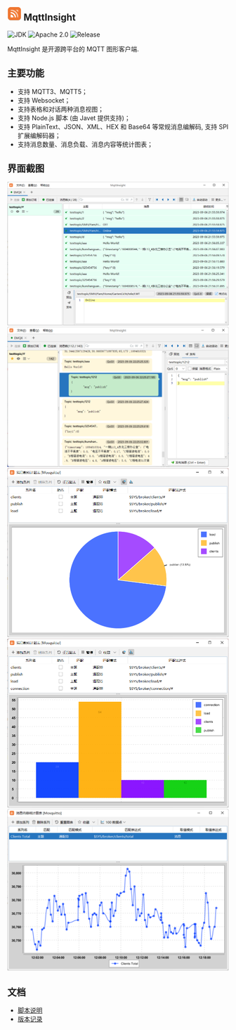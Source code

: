 <img src="assets/logo.png" alt="logo" width="32"/> MqttInsight
--
![JDK](https://img.shields.io/badge/JDK-17-blue.svg)
![Apache 2.0](https://img.shields.io/badge/Apache-2.0-blue.svg)
![Release](https://img.shields.io/badge/Release-1.0.3-blue.svg)

MqttInsight 是开源跨平台的 MQTT 图形客户端.

## 主要功能

* 支持 MQTT3、MQTT5；
* 支持 Websocket；
* 支持表格和对话两种消息视图；
* 支持 Node.js 脚本 (由 Javet 提供支持)；
* 支持 PlainText、JSON、XML、HEX 和 Base64 等常规消息编解码, 支持 SPI 扩展编解码器；
* 支持消息数量、消息负载、消息内容等统计图表；

## 界面截图

![Screenshot1](screenshots/table_view.png)
![Screenshot1](screenshots/dialogue_view.png)
![Chart1](screenshots/chart1.png)
![Chart2](screenshots/chart2.png)
![Chart3](screenshots/chart3.png)

## 文档

* [脚本说明](Scripting.md)
* [版本记录](Changelog.md)

